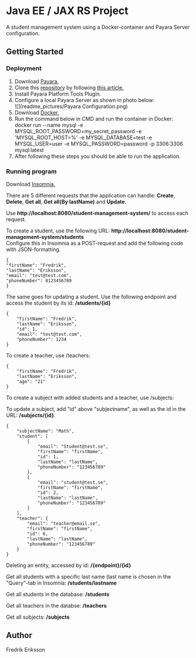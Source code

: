 # Java EE / JAX RS Project

A student management system using a Docker-container and Payara Server configuration.

## Getting Started

### Deployment

1. Download [Payara.](https://www.payara.fish/downloads)
2. Clone this [repository](https://github.com/ErikssonF/student-management-system-1)
by following [this article.](https://docs.github.com/en/repositories/creating-and-managing-repositories/cloning-a-repository)
3. Install Payara Platform Tools Plugin.
4. Configure a local Payara Server as shown in photo below: <br/>
![](readme_pictures/Payara Configuration.png)
5. Download [Docker.](https://www.docker.com/products/docker-desktop)
6. Run the command below in CMD and run the container in Docker: <br/>
docker run --name mysql -e MYSQL_ROOT_PASSWORD=my_secret_password -e
   'MYSQL_ROOT_HOST=%' -e MYSQL_DATABASE=test -e MYSQL_USER=user -e
   MYSQL_PASSWORD=password -p 3306:3306 mysql:latest
7. After following these steps you should be able to run the application.

### Running program

Download [Insomnia.](https://insomnia.rest/download)

There are 5 different requests that the application can handle: **Create**, **Delete**, **Get all**, **Get all(By lastName)** and **Update.**

Use **http://localhost:8080/student-management-system/<endpoint>** to access each request.

To create a student, use the following URL: **http://localhost:8080/student-management-system/students**
<br/>
Configure this in Insomnia as a POST-request and add the following code with JSON-formatting.<br/>
```
{
"firstName": "Fredrik", 
"lastName": "Eriksson",
"email": "test@test.com",
"phoneNumber": 0123456789
}
```
The same goes for updating a student. Use the following endpoint and access the student by its id: **/students/{id}**
```
{
	"firstName": "Fredrik",
	"lastName": "Eriksson",
	"id": 1,
	"email": "test@test.com",
	"phoneNumber": 1234
}
```

To create a teacher, use /teachers: 

```
{
	"firstName": "Fredrik",
	"lastName": "Eriksson",
	"age": "21"
}
```

To create a subject with added students and a teacher, use /subjects:

To update a subject, add "id" above "subjectname", as well as the id in the URL: **/subjects/{id}**.

```
{
	"subjectName": "Math",
	"student": [
		{
			"email": "Student@test.se",
			"firstName": "firstName",
			"id": 1,
			"lastName": "lastName",
			"phoneNumber": "123456789"
		},
		{
			"email": "student@test.se",
			"firstName": "firstName",
			"id": 2,
			"lastName": "lastName",
			"phoneNumber": "123456789"
		}
	],
	"teacher": {
		"email": "teacher@email.se",
		"firstName": "firstName",
		"id": 6,
		"lastName": "lastName",
		"phoneNumber": "123456789"
	}
}
```

Deleting an entity, accessed by id: **/{endpoint}/{id}**

Get all students with a specific last name (last name is chosen in the "Query"-tab in Insomnia: **/students/lastname**

Get all students in the database: **/students**

Get all teachers in the databse: **/teachers**

Get all subjects: **/subjects**
## Author

Fredrik Eriksson